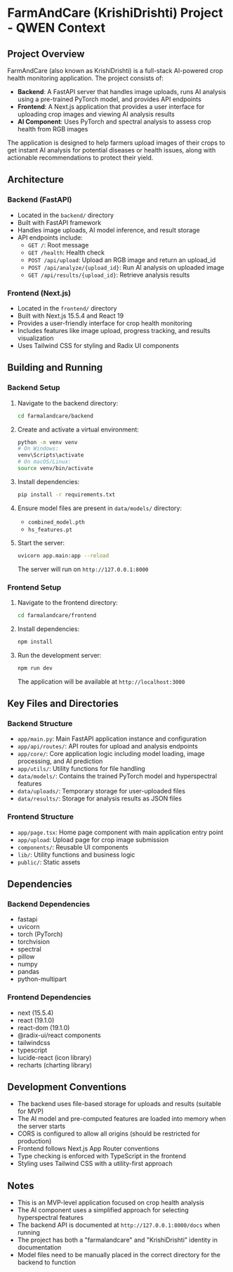 # FarmAndCare (KrishiDrishti) Project - QWEN Context

## Project Overview

FarmAndCare (also known as KrishiDrishti) is a full-stack AI-powered crop health monitoring application. The project consists of:

- **Backend**: A FastAPI server that handles image uploads, runs AI analysis using a pre-trained PyTorch model, and provides API endpoints
- **Frontend**: A Next.js application that provides a user interface for uploading crop images and viewing AI analysis results
- **AI Component**: Uses PyTorch and spectral analysis to assess crop health from RGB images

The application is designed to help farmers upload images of their crops to get instant AI analysis for potential diseases or health issues, along with actionable recommendations to protect their yield.

## Architecture

### Backend (FastAPI)
- Located in the `backend/` directory
- Built with FastAPI framework
- Handles image uploads, AI model inference, and result storage
- API endpoints include:
  - `GET /`: Root message
  - `GET /health`: Health check
  - `POST /api/upload`: Upload an RGB image and return an upload_id
  - `POST /api/analyze/{upload_id}`: Run AI analysis on uploaded image
  - `GET /api/results/{upload_id}`: Retrieve analysis results

### Frontend (Next.js)
- Located in the `frontend/` directory
- Built with Next.js 15.5.4 and React 19
- Provides a user-friendly interface for crop health monitoring
- Includes features like image upload, progress tracking, and results visualization
- Uses Tailwind CSS for styling and Radix UI components

## Building and Running

### Backend Setup
1. Navigate to the backend directory:
   ```bash
   cd farmalandcare/backend
   ```

2. Create and activate a virtual environment:
   ```bash
   python -m venv venv
   # On Windows:
   venv\Scripts\activate
   # On macOS/Linux:
   source venv/bin/activate
   ```

3. Install dependencies:
   ```bash
   pip install -r requirements.txt
   ```

4. Ensure model files are present in `data/models/` directory:
   - `combined_model.pth`
   - `hs_features.pt`

5. Start the server:
   ```bash
   uvicorn app.main:app --reload
   ```
   The server will run on `http://127.0.0.1:8000`

### Frontend Setup
1. Navigate to the frontend directory:
   ```bash
   cd farmalandcare/frontend
   ```

2. Install dependencies:
   ```bash
   npm install
   ```

3. Run the development server:
   ```bash
   npm run dev
   ```
   The application will be available at `http://localhost:3000`

## Key Files and Directories

### Backend Structure
- `app/main.py`: Main FastAPI application instance and configuration
- `app/api/routes/`: API routes for upload and analysis endpoints
- `app/core/`: Core application logic including model loading, image processing, and AI prediction
- `app/utils/`: Utility functions for file handling
- `data/models/`: Contains the trained PyTorch model and hyperspectral features
- `data/uploads/`: Temporary storage for user-uploaded files
- `data/results/`: Storage for analysis results as JSON files

### Frontend Structure
- `app/page.tsx`: Home page component with main application entry point
- `app/upload`: Upload page for crop image submission
- `components/`: Reusable UI components
- `lib/`: Utility functions and business logic
- `public/`: Static assets

## Dependencies

### Backend Dependencies
- fastapi
- uvicorn
- torch (PyTorch)
- torchvision
- spectral
- pillow
- numpy
- pandas
- python-multipart

### Frontend Dependencies
- next (15.5.4)
- react (19.1.0)
- react-dom (19.1.0)
- @radix-ui/react components
- tailwindcss
- typescript
- lucide-react (icon library)
- recharts (charting library)

## Development Conventions

- The backend uses file-based storage for uploads and results (suitable for MVP)
- The AI model and pre-computed features are loaded into memory when the server starts
- CORS is configured to allow all origins (should be restricted for production)
- Frontend follows Next.js App Router conventions
- Type checking is enforced with TypeScript in the frontend
- Styling uses Tailwind CSS with a utility-first approach

## Notes

- This is an MVP-level application focused on crop health analysis
- The AI component uses a simplified approach for selecting hyperspectral features
- The backend API is documented at `http://127.0.0.1:8000/docs` when running
- The project has both a "farmalandcare" and "KrishiDrishti" identity in documentation
- Model files need to be manually placed in the correct directory for the backend to function